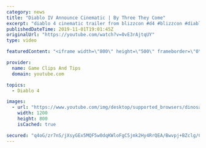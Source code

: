 ```yaml
---
category: news
title: "Diablo IV Announce Cinematic | By Three They Come"
excerpt: "diablo 4 cinematic trailer from blizzcon #d4 #blizzcon #diablo."
publishedDateTime: 2019-11-01T19:01:45Z
originalUrl: "https://youtube.com/watch?v=0vE3rAjtqUY"
type: video

featuredContent: "<iframe width=\"800\" height=\"500\" frameborder=\"0\" src=\"https://www.youtube.com/embed/0vE3rAjtqUY\" allow=\"accelerometer; autoplay; encrypted-media; gyroscope; picture-in-picture\" allowfullscreen></iframe>"

provider:
  name: Game Clips And Tips
  domain: youtube.com

topics:
  - Diablo 4

images:
  - url: "https://www.youtube.com/img/desktop/supported_browsers/dinosaur.png"
    width: 1200
    height: 800
    isCached: true

secured: "q4oG/zr7nS/jXsyGEx5MQF5w0dqKWloFgC5jmk2Hy4RrQEA/Bwvpj+BZclg/CxTMOdSMFvCxtrvEETJTEDuPiPE2yKjKJbswvOkBWkbwKEEBgimRU7VI5/tPXQ7Wf74h20VPRhmHg51Q1mksjA7wug2OA/HqHjWOsZ8Pca9z7AdrP5i9+gZk0EpxmPtDnvlczbzW94V0VA2wv/WBbF6BkEajQGUO/4SwNg555M4G411hyDxhdFbEm6ciyC+bET77qaXMmWS0fGiKdvmpeGDqgw75IpZiwg0K2PNJvVAWyIlWw0xRE9n/nrC/8m9t9g8IiyTq7Vqppp9QFzDFcuxUSdsebc5s4ukQq9/ssux+GNG9rdJbT4oqzXMMWTPq1gwt6bm1zrSkt3DPfBvnu7tWdQ==;goCBJepvxhydhPMmrDxnpw=="
---
```


